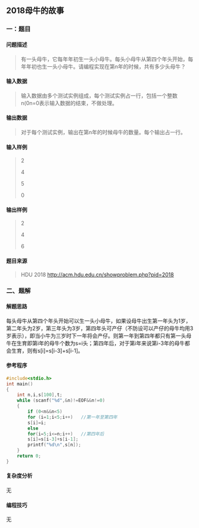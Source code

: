## 2018母牛的故事

### 一：题目 

#### 问题描述

> 有一头母牛，它每年年初生一头小母牛。每头小母牛从第四个年头开始，每年年初也生一头小母牛。请编程实现在第n年的时候，共有多少头母牛？

#### 输入数据

> 输入数据由多个测试实例组成，每个测试实例占一行，包括一个整数n(0n=0表示输入数据的结束，不做处理。

#### 输出数据

> 对于每个测试实例，输出在第n年的时候母牛的数量。每个输出占一行。

#### 输入样例

> 2
>
> 4
>
> 5
>
> 0

#### 输出样例

> 2
>
> 4
>
> 6

#### 题目来源

> HDU 2018 http://acm.hdu.edu.cn/showproblem.php?pid=2018

### 二、题解

#### 解题思路

每头母牛从第四个年头开始可以生一头小母牛，如果设母牛出生第一年头为1岁，第二年头为2岁，第三年头为3岁，第四年头可产仔（不防设可以产仔的母牛均用3岁表示），即当小牛为三岁时下一年将会产仔。则第一年到第四年都只有第一头母牛在生育即第i年的母牛个数为s=i头；第四年后，对于第i年来说第i-3年的母牛都会生育，则有s[i]=s[i-3]+s[i-1]。

#### 参考程序

```c++
#include<stdio.h>
int main()
{
    int n,i,s[100],t;       
    while (scanf("%d",&n)!=EOF&&n!=0)
    {
        if (0<n&&n<5)
        for (i=1;i<5;i++)   //第一年至第四年
        s[i]=i;
        else 
        for(i=5;i<=n;i++)   //第四年后
        s[i]=s[i-3]+s[i-1];
        printf("%d\n",s[n]);
    }
    return 0;
}
```

#### 复杂度分析

无

#### 编程技巧

无